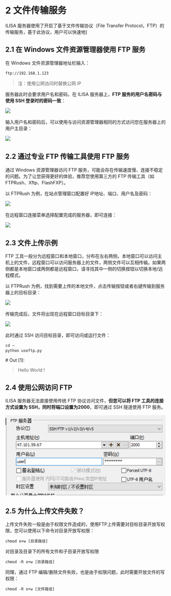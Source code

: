# 2 文件传输服务

ILISA 服务器使用了开启了基于文件传输协议（File Transfer Protocol，FTP）的传输服务，基于此协议，用户可以快速地]



## 2.1 在 Windows 文件资源管理器使用 FTP 服务

在 Windows 文件资源管理器地址栏输入：

```
ftp://192.168.1.123
```

> 注：使用公网访问时替换公网 IP

服务器此时会要求用户名和密码，在 ILISA 服务器上，**FTP 服务的用户名密码与使用 SSH 登录时的密码一致**：

![](pictures/ftp-explorer-login.png)

输入用户名和密码后，可以使用与访问资源管理器相同的方式访问您在服务器上的用户主目录：

![](pictures/ftp-explorer-root.png)



## 2.2 通过专业 FTP 传输工具使用 FTP 服务

通过 Windows 资源管理器访问 FTP 服务，可能会存在传输速度慢、连接不稳定的问题。为了让您获得更好的体验，推荐您使用第三方的 FTP 传输工具（如 FTPRush、Xftp、FlashFXP）。

以 FTPRush 为例，在站点管理窗口配置好 IP地址、端口、用户名及密码：

![](pictures/ftp-tool-login.png)

在远程窗口连接菜单选择配置完成的服务器，即可连接：

![](pictures/ftp-tool-connect.png)

## 2.3 文件上传示例

FTP 工具一般分为远程窗口和本地窗口，分布在左右两侧。本地窗口可以访问主机上的文件，远程窗口可以访问服务器上的文件，两侧文件可以互相传输。如果两侧都是本地窗口或两侧都是远程窗口，请寻找其中一侧的切换按钮以切换本地/远程模式。

以 FTPRush 为例，找到需要上传的本地文件，点击传输按钮或者右键传输到服务器上的目标目录：

![](pictures/ftp-tool-transfer.png)

传输完成后，文件将出现在远程窗口目标目录下：

![](pictures/ftp-tool-transfer-finish.png)

此时通过 SSH 访问目标目录，即可访问或运行文件：

``` shell
cd ~
python useftp.py
```

\# Out [1]:

> Hello World !

## 2.4 使用公网访问 FTP

ILISA 服务器无法直接使用传统 FTP 协议访问文件，**但您可以将 FTP 工具的连接方式设置为 SSH，同时将端口设置为2000**，即可通过 SSH 隧道使用 FTP 服务。

![](pictures/ftp-ssh-tunnel.png)



## 2.5 为什么上传文件失败？

上传文件失败一般是由于权限文件造成的，使用FTP上传需要对目标目录开放写权限，您可以使用以下命令对目录开放写权限：

```
chmod o+w [目录路径]
```

对目录及目录下的所有文件和子目录开放写权限

``` shell
chmod -R o+w [目录路径]
```

同理，通过 FTP 编辑/删除文件失败，也是由于权限问题，此时需要开放文件的写权限：

```
chmod -R o+w [文件路径]
```

